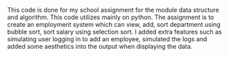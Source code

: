 This code is done for my school assignment for the module data structure and algorithm. 
This code utilizes mainly on python. 
The assignment is to create an employment system which can view, add, sort department using bubble sort, sort salary using selection sort. 
I added extra features such as simulating user logging in to add an employee, simulated the logs and added some aesthetics into the output when displaying the data. 
